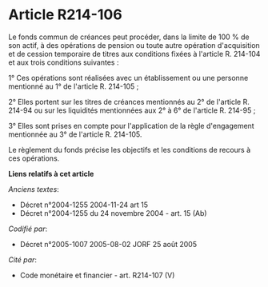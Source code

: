 # Article R214-106

Le fonds commun de créances peut procéder, dans la limite de 100 % de son actif, à des opérations de pension ou toute autre
opération d'acquisition et de cession temporaire de titres aux conditions fixées à l'article R. 214-104 et aux trois
conditions suivantes :

1° Ces opérations sont réalisées avec un établissement ou une personne mentionné au 1° de l'article R. 214-105 ;

2° Elles portent sur les titres de créances mentionnés au 2° de l'article R. 214-94 ou sur les liquidités mentionnées aux 2°
à 6° de l'article R. 214-95 ;

3° Elles sont prises en compte pour l'application de la règle d'engagement mentionnée au 3° de l'article R. 214-105.

Le règlement du fonds précise les objectifs et les conditions de recours à ces opérations.

**Liens relatifs à cet article**

_Anciens textes_:

  - Décret n°2004-1255 2004-11-24 art 15
  - Décret n°2004-1255 du 24 novembre 2004 - art. 15 (Ab)

_Codifié par_:

  - Décret n°2005-1007 2005-08-02 JORF 25 août 2005

_Cité par_:

  - Code monétaire et financier - art. R214-107 (V)

